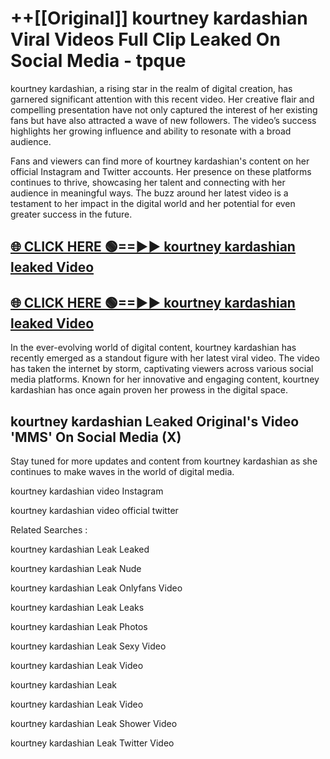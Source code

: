 # ++[[Original]] kourtney kardashian Viral Videos Full Clip Leaked On Social Media - tpque<br>

kourtney kardashian, a rising star in the realm of digital creation, has garnered significant attention with this recent video. Her creative flair and compelling presentation have not only captured the interest of her existing fans but have also attracted a wave of new followers. The video’s success highlights her growing influence and ability to resonate with a broad audience.

Fans and viewers can find more of kourtney kardashian's content on her official Instagram and Twitter accounts. Her presence on these platforms continues to thrive, showcasing her talent and connecting with her audience in meaningful ways. The buzz around her latest video is a testament to her impact in the digital world and her potential for even greater success in the future.


## [🌐 CLICK HERE 🟢==►► kourtney kardashian leaked Video ](https://onlyclips.site?title=kourtney_kardashian&ref=git)

## [🌐 CLICK HERE 🟢==►► kourtney kardashian leaked Video ](https://onlyclips.site?title=kourtney_kardashian&ref=git)


In the ever-evolving world of digital content, kourtney kardashian has recently emerged as a standout figure with her latest viral video. The video has taken the internet by storm, captivating viewers across various social media platforms. Known for her innovative and engaging content, kourtney kardashian has once again proven her prowess in the digital space.



## kourtney kardashian L𝚎aked Original's Video 'MMS' On Social Media (X)


Stay tuned for more updates and content from kourtney kardashian as she continues to make waves in the world of digital media.

kourtney kardashian video Instagram

kourtney kardashian video official twitter


Related Searches :

kourtney kardashian Leak Leaked

kourtney kardashian Leak Nude

kourtney kardashian Leak Onlyfans Video

kourtney kardashian Leak Leaks

kourtney kardashian Leak Photos

kourtney kardashian Leak Sexy Video

kourtney kardashian Leak Video

kourtney kardashian Leak

kourtney kardashian Leak Video

kourtney kardashian Leak Shower Video

kourtney kardashian Leak Twitter Video

